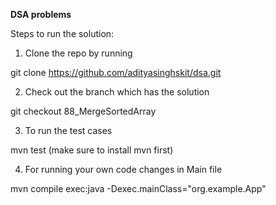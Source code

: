 **DSA problems**

Steps to run the solution:

1. Clone the repo by running 

  git clone https://github.com/adityasinghskit/dsa.git

2. Check out the branch which has the solution 

  git checkout 88_MergeSortedArray

3. To run the test cases

  mvn test (make sure to install mvn first)

4. For running your own code changes in Main file

  mvn compile exec:java -Dexec.mainClass="org.example.App"
